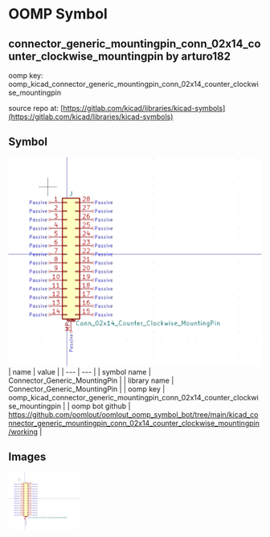 # OOMP Symbol  
## connector_generic_mountingpin_conn_02x14_counter_clockwise_mountingpin  by arturo182  
  
oomp key: oomp_kicad_connector_generic_mountingpin_conn_02x14_counter_clockwise_mountingpin  
  
source repo at: [https://gitlab.com/kicad/libraries/kicad-symbols](https://gitlab.com/kicad/libraries/kicad-symbols)  
## Symbol  
  
[![working.png](working_600.png)](working.png)  
| name | value | 
| --- | --- | 
| symbol name | Connector_Generic_MountingPin | 
| library name | Connector_Generic_MountingPin | 
| oomp key | oomp_kicad_connector_generic_mountingpin_conn_02x14_counter_clockwise_mountingpin | 
| oomp bot github | https://github.com/oomlout/oomlout_oomp_symbol_bot/tree/main/kicad_connector_generic_mountingpin_conn_02x14_counter_clockwise_mountingpin/working | 
## Images  
  
[![working.png](working_140.png)](working.png)  
